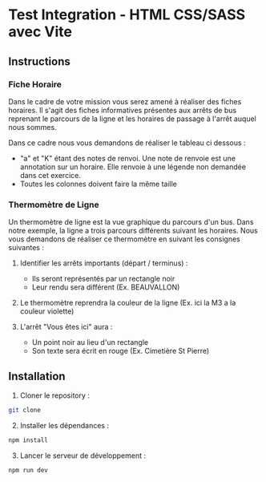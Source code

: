 # Test Integration - HTML CSS/SASS avec Vite

## Instructions

### Fiche Horaire

Dans le cadre de votre mission vous serez amené à réaliser des fiches horaires. Il s'agit des
fiches informatives présentes aux arrêts de bus reprenant le parcours de la ligne et les
horaires de passage à l'arrêt auquel nous sommes.

Dans ce cadre nous vous demandons de réaliser le tableau ci dessous :

- "a" et "K" étant des notes de renvoi. Une note de renvoie est une annotation sur un
  horaire. Elle renvoie à une légende non demandée dans cet exercice.
- Toutes les colonnes doivent faire la même taille

### Thermomètre de Ligne

Un thermomètre de ligne est la vue graphique du parcours d'un bus. Dans notre exemple, la ligne a trois parcours
différents suivant les horaires. Nous vous demandons de réaliser ce thermomètre en suivant les consignes suivantes :

1. Identifier les arrêts importants (départ / terminus) :

   - Ils seront représentés par un rectangle noir
   - Leur rendu sera différent (Ex. BEAUVALLON)

2. Le thermomètre reprendra la couleur de la ligne (Ex. ici la M3 a la couleur violette)

3. L'arrêt "Vous êtes ici" aura :
   - Un point noir au lieu d'un rectangle
   - Son texte sera écrit en rouge (Ex. Cimetière St Pierre)

## Installation

1. Cloner le repository :

```bash
git clone
```

2. Installer les dépendances :

```bash
npm install
```

3. Lancer le serveur de développement :

```bash
npm run dev
```
